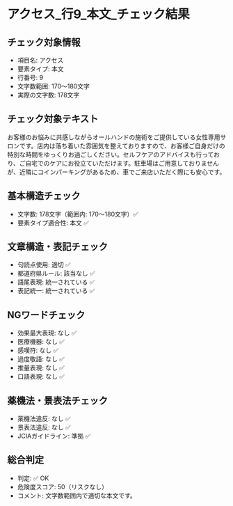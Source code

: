 # アクセス_行9_本文_チェック結果

## チェック対象情報
- 項目名: アクセス
- 要素タイプ: 本文
- 行番号: 9
- 文字数範囲: 170～180文字
- 実際の文字数: 178文字

## チェック対象テキスト
お客様のお悩みに共感しながらオールハンドの施術をご提供している女性専用サロンです。店内は落ち着いた雰囲気を整えておりますので、お客様ご自身だけの特別な時間をゆっくりお過ごしください。セルフケアのアドバイスも行っており、ご自宅でのケアにお役立ていただけます。駐車場はご用意しておりませんが、近隣にコインパーキングがあるため、車でご来店いただく際にも安心です。

## 基本構造チェック
- 文字数: 178文字（範囲内: 170～180文字）✅
- 要素タイプ適合性: 本文 ✅

## 文章構造・表記チェック
- 句読点使用: 適切 ✅
- 都道府県ルール: 該当なし ✅
- 語尾表現: 統一されている ✅
- 表記統一: 統一されている ✅

## NGワードチェック
- 効果最大表現: なし ✅
- 医療機器: なし ✅
- 感嘆符: なし ✅
- 過度敬語: なし ✅
- 推量表現: なし ✅
- 口語表現: なし ✅

## 薬機法・景表法チェック
- 薬機法違反: なし ✅
- 景表法違反: なし ✅
- JCIAガイドライン: 準拠 ✅

## 総合判定
- 判定: ✅ OK
- 危険度スコア: 50（リスクなし）
- コメント: 文字数範囲内で適切な本文です。
